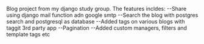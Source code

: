 Blog project from my django study group. 
The features incldes:
--Share using django mail function adn google smtp 
--Search the blog with postgres search and postgresql as database
--Added tags on various blogs with taggit 3rd party app
--Pagination
--Added custom managers, filters and template tags etc